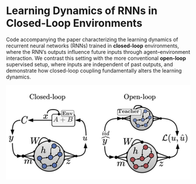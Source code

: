 # Learning Dynamics of RNNs in Closed-Loop Environments

Code accompanying the paper characterizing the learning dynamics of recurrent neural networks (RNNs) trained in **closed-loop** environments, where the RNN’s outputs influence future inputs through agent–environment interaction. We contrast this setting with the more conventional **open-loop** supervised setup, where inputs are independent of past outputs, and demonstrate how closed-loop coupling fundamentally alters the learning dynamics.

![Framework](https://github.com/yoavger/closed_loop_rnn_learning_dynamics/blob/main/framework.png?raw=true)
